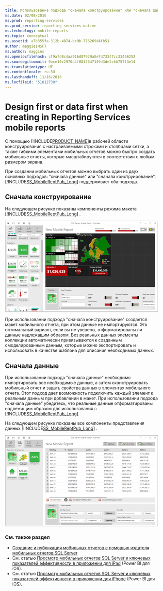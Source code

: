 ```yaml
---
title: Использование подхода "сначала конструирование" или "сначала данные" при создании мобильных отчетов в службах Reporting Services | Документы Майкрософт
ms.date: 02/08/2016
ms.prod: reporting-services
ms.prod_service: reporting-services-native
ms.technology: mobile-reports
ms.topic: conceptual
ms.assetid: a7b355fa-312b-4074-bc9b-776269d4fb51
author: maggiesMSFT
ms.author: maggies
ms.openlocfilehash: cf9afd8c4aa916d87929a8e7d73347cc33456252
ms.sourcegitcommit: 9ece10c2970a4f0812647149d3de2c6b75713e14
ms.translationtype: HT
ms.contentlocale: ru-RU
ms.lasthandoff: 11/16/2018
ms.locfileid: "51812738"
---
```

# <a name="design-first-or-data-first-when-creating-in-reporting-services-mobile-reports"></a>Design first or data first when creating in Reporting Services mobile reports
  
С помощью [!INCLUDE[PRODUCT_NAME](../../includes/ss-mobilereptpub-long.md)]в рабочей области конструирования с настраиваемыми строками и столбцами сетки, а также гибкими элементами мобильных отчетов можно быстро создать мобильные отчеты, которые масштабируются в соответствии с любым размером экрана.   
  
При создании мобильных отчетов можно выбрать один из двух основных подходов: "сначала данные" или "сначала конструирование". [!INCLUDE[SS_MobileReptPub_Long](../../includes/ss-mobilereptpub-short.md)] поддерживает оба подхода.   
  
## <a name="design-first"></a>Сначала конструирование  
  
На следующем рисунке показаны компоненты режима макета [!INCLUDE[SS_MobileReptPub_Long](../../includes/ss-mobilereptpub-short.md)] .   
  
![SS_MRP_LayoutTab](../../reporting-services/mobile-reports/media/ss-mrp-layouttab.png)  
  
При использовании подхода "сначала конструирование" создается макет мобильного отчета, при этом данные не импортируются. Это оптимальный вариант, если вы не уверены, отформатированы ли данные надлежащим образом. Без реальных данных элементы коллекции автоматически привязываются к созданным смоделированным данным, которые можно экспортировать и использовать в качестве шаблона для описания необходимых данных.  
  
## <a name="data-first"></a>Сначала данные  
При использовании подхода "сначала данные" необходимо импортировать все необходимые данные, а затем сконструировать мобильный отчет и задать свойства данных в элементах мобильного отчета. Этот подход дает возможность подключить каждый элемент к реальным данным при добавлении в макет. При использовании подхода "сначала данные" убедитесь, что реальные данные отформатированы надлежащим образом для использования с [!INCLUDE[SS_MobileReptPub_Long](../../includes/ss-mobilereptpub-short.md)].   
  
 На следующем рисунке показаны все компоненты представления данных [!INCLUDE[SS_MobileReptPub_Long](../../includes/ss-mobilereptpub-short.md)] .  
  
![SS_MRP_DataTab](../../reporting-services/mobile-reports/media/ss-mrp-datatab.png)  
  
### <a name="see-also"></a>См. также раздел  
- [Создание и публикация мобильных отчетов с помощью издателя мобильных отчетов SQL Server](../../reporting-services/mobile-reports/create-mobile-reports-with-sql-server-mobile-report-publisher.md)  
-  См. статью [Просмотр мобильных отчетов SQL Server и ключевых показателей эффективности в приложении для iPad](https://pbiwebprod-docs.azurewebsites.net/documentation/powerbi-mobile-ipad-kpis-mobile-reports)  (Power BI для iOS).  
-  См. статью [Просмотр мобильных отчетов SQL Server и ключевых показателей эффективности в приложении для iPhone](https://pbiwebprod-docs.azurewebsites.net/documentation/powerbi-mobile-iphone-kpis-mobile-reports) (Power BI для iOS).  
  
  
  
  

